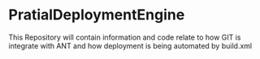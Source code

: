 # PratialDeploymentEngine
This Repository will contain information and code relate to how GIT is integrate with ANT and how deployment is being automated by build.xml
